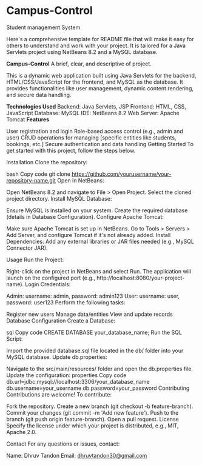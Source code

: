 # Campus-Control
Student management System

Here's a comprehensive template for README file that will make it easy for others to understand and work with your project.
It is tailored for a Java Servlets project using NetBeans 8.2 and a MySQL database.

**Campus-Control**
A brief, clear, and descriptive of project.

This is a dynamic web application built using Java Servlets for the backend, HTML/CSS/JavaScript for the frontend, and MySQL as the database. It provides functionalities like user management, dynamic content rendering, and secure data handling.

**Technologies Used**
Backend: Java Servlets, JSP
Frontend: HTML, CSS, JavaScript
Database: MySQL
IDE: NetBeans 8.2
Web Server: Apache Tomcat
**Features**

User registration and login
Role-based access control (e.g., admin and user)
CRUD operations for managing [specific entities like students, bookings, etc.]
Secure authentication and data handling
Getting Started
To get started with this project, follow the steps below.

Installation
Clone the repository:

bash
Copy code
git clone https://github.com/yourusername/your-repository-name.git
Open in NetBeans:

Open NetBeans 8.2 and navigate to File > Open Project.
Select the cloned project directory.
Install MySQL Database:

Ensure MySQL is installed on your system.
Create the required database (details in Database Configuration).
Configure Apache Tomcat:

Make sure Apache Tomcat is set up in NetBeans.
Go to Tools > Servers > Add Server, and configure Tomcat if it's not already added.
Install Dependencies: Add any external libraries or JAR files needed (e.g., MySQL Connector JAR).

Usage
Run the Project:

Right-click on the project in NetBeans and select Run.
The application will launch on the configured port (e.g., http://localhost:8080/your-project-name).
Login Credentials:

Admin: username: admin, password: admin123
User: username: user, password: user123
Perform the following tasks:

Register new users
Manage data/entities
View and update records
Database Configuration
Create a Database:

sql
Copy code
CREATE DATABASE your_database_name;
Run the SQL Script:

Import the provided database.sql file located in the db/ folder into your MySQL database.
Update db.properties:

Navigate to the src/main/resources/ folder and open the db.properties file.
Update the configuration:
properties
Copy code
db.url=jdbc:mysql://localhost:3306/your_database_name
db.username=your_username
db.password=your_password
Contributing
Contributions are welcome! To contribute:

Fork the repository.
Create a new branch (git checkout -b feature-branch).
Commit your changes (git commit -m 'Add new feature').
Push to the branch (git push origin feature-branch).
Open a pull request.
License
Specify the license under which your project is distributed, e.g., MIT, Apache 2.0.

Contact
For any questions or issues, contact:

Name: Dhruv Tandon
Email: dhruvtandon30@gmail.com
